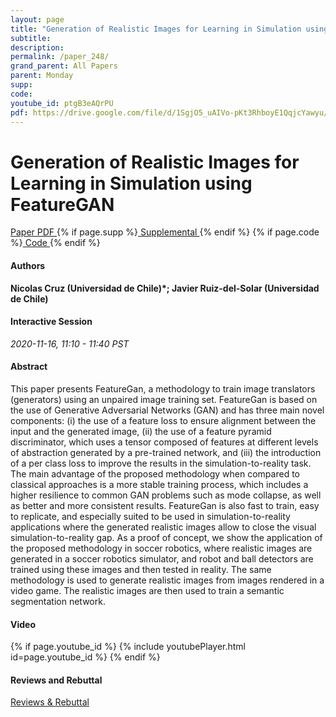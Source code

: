 ```yaml
---
layout: page
title: "Generation of Realistic Images for Learning in Simulation using FeatureGAN"
subtitle: 
description:
permalink: /paper_248/
grand_parent: All Papers
parent: Monday
supp: 
code: 
youtube_id: ptgB3eAQrPU
pdf: https://drive.google.com/file/d/1SgjO5_uAIVo-pKt3RhboyE1QqjcYawyu/view
---
```


# Generation of Realistic Images for Learning in Simulation using FeatureGAN

<a href="https://drive.google.com/file/d/1SgjO5_uAIVo-pKt3RhboyE1QqjcYawyu/view" target="_blank" rel="noopener noreferrer" class="btn btn-blue"><i class="fa fa-file-text-o" aria-hidden="true"></i> Paper PDF </a> {% if page.supp %}<a href="" target="_blank" rel="noopener noreferrer" class="btn btn-green"><i class="fa fa-file-text-o" aria-hidden="true"></i> Supplemental </a>{% endif %} {% if page.code %}<a href="" target="_blank" rel="noopener noreferrer" class="btn"><i class="fa fa-github" aria-hidden="true"></i> Code </a>{% endif %} 

#### Authors
**Nicolas Cruz (Universidad de Chile)*; Javier Ruiz-del-Solar (Universidad de Chile)**

#### Interactive Session
*2020-11-16, 11:10 - 11:40 PST* 

#### Abstract
This paper presents FeatureGan, a methodology to train image translators (generators) using an unpaired image training set. FeatureGan is based on the use of Generative Adversarial Networks (GAN) and has three main novel components: (i) the use of a feature loss to ensure alignment between the input and the generated image, (ii) the use of a feature pyramid discriminator, which uses a tensor composed of features at different levels of abstraction generated by a pre-trained network, and (iii) the introduction of a per class loss to improve the results in the simulation-to-reality task. The main advantage of the proposed methodology when compared to classical approaches is a more stable training process, which includes a higher resilience to common GAN problems such as mode collapse, as well as better and more consistent results. FeatureGan is also fast to train, easy to replicate, and especially suited to be used in simulation-to-reality applications where the generated realistic images allow to close the visual simulation-to-reality gap. As a proof of concept, we show the application of the proposed methodology in soccer robotics, where realistic images are generated in a soccer robotics simulator, and robot and ball detectors are trained using these images and then tested in reality. The same methodology is used to generate realistic images from images rendered in a video game. The realistic images are then used to train a semantic segmentation network.

#### Video
{% if page.youtube_id %}
{% include youtubePlayer.html id=page.youtube_id %}
{% endif %}

#### Reviews and Rebuttal
<a href="https://drive.google.com/file/d/1vazYzstAdhB2NQU-VmIHVcWBQfh-aZbZ/view" target="_blank" rel="noopener noreferrer" class="btn btn-purple"><i class="fa fa-pencil-square-o" aria-hidden="true"></i> Reviews & Rebuttal </a>

